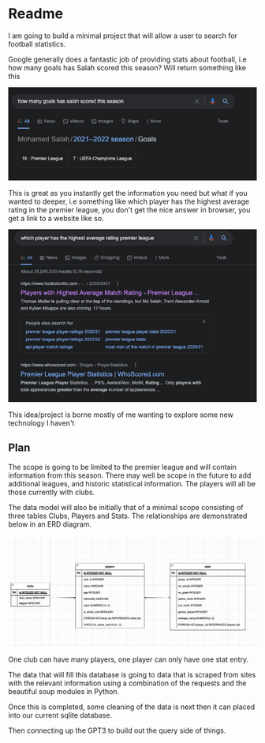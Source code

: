 # Readme

I am going to build a minimal project that will allow a user to search for football statistics.

Google generally does a fantastic job of providing stats about football, i.e  how many goals has Salah scored this season? Will return something like this

![Salah goals scored search results](mo_salah_search.png)

This is great as you instantly get the information you need but what if you wanted to deeper, i.e something like which player has the highest average rating in the premier league, you don't get the nice answer in browser, you get a link to a website like so.

![Highest xg query](highest_average_rating.png)

This idea/project is borne mostly of me wanting to explore some new technology I haven't

## Plan

The scope is going to be limited to the premier league and will contain information from this season. There may well be scope in the future to add additional leagues, and historic statistical information. The players will all be those currently with clubs.

The data model will also be initially that of a minimal scope consisting of three tables Clubs, Players and Stats. The relationships are demonstrated below in an ERD diagram.

![Football Stats ERD](football_stats_erd.png)

One club can have many players, one player can only have one stat entry.

The data that will fill this database is going to data that is scraped from sites with the relevant information using a combination of the requests and the beautiful soup modules in Python.

Once this is completed, some cleaning of the data is next then it can placed into our current sqlite database.

Then connecting up the GPT3 to build out the query side of things.
